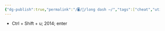 ```yaml
---
{"dg-publish":true,"permalink":"/🖥/🧶/long dash —/","tags":["cheat","utils"]}
---
```



- Ctrl + Shift + u; 2014; enter
